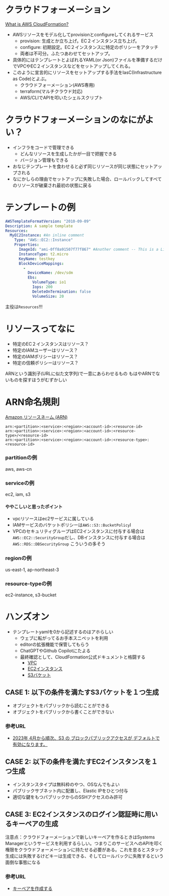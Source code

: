 # クラウドフォーメーション
[What is AWS CloudFormation?](https://docs.aws.amazon.com/ja_jp/AWSCloudFormation/latest/UserGuide/Welcome.html)
- AWSリソースをモデル化してprovisionとconfigureしてくれるサービス
    - provision: 生成とか立ち上げ。EC２インスタンス立ち上げ。
    - configure: 初期設定。EC２インスタンスに特定のポリシーをアタッチ
    - 両者は不可分。ふたつあわせてセットアップ。
- 具体的にはテンプレートとよばれるYAML(or Json)ファイルを準備するだけでVPCやEC２インスタンスなどをセットアップしてくれる。
- このように宣言的にリソースをセットアップする手法をIasC(Infrastructure as Code)とよぶ。
    - クラウドフォーメーション(AWS専用)
    - terraform(マルチクラウド対応)
    - AWS/CLIでAPIを叩いたシェルスクリプト

# クラウドフォーメーションのなにがよい？
- インフラをコードで管理できる
    - どんなリソースを生成したかが一目で把握できる
    - バージョン管理もできる
- おなじテンプレートを食わせると必ず同じリソースが同じ状態にセットアップされる
- なにかしらの理由でセットアップに失敗した場合、ロールバックしてすべてのリソースが破棄され最初の状態に戻る

# テンプレートの例
[](https://docs.aws.amazon.com/ja_jp/AWSCloudFormation/latest/UserGuide/template-formats.html)
```yaml
AWSTemplateFormatVersion: "2010-09-09"
Description: A sample template
Resources:
  MyEC2Instance: #An inline comment
    Type: "AWS::EC2::Instance"
    Properties: 
      ImageId: "ami-0ff8a91507f77f867" #Another comment -- This is a Linux AMI
      InstanceType: t2.micro
      KeyName: testkey
      BlockDeviceMappings:
        -
          DeviceName: /dev/sdm
          Ebs:
            VolumeType: io1
            Iops: 200
            DeleteOnTermination: false
            VolumeSize: 20
```
主役は`Resources`!!!

# リソースってなに
- 特定のEC２インスタンスはリソース？
- 特定のIAMユーザーはリソース？
- 特定のIAMポリシーはリソース？
- 特定の信頼ポリシーはリソース？

ARNという識別子(URLに似た文字列)で一意にあらわせるもの
もはやARNでないものを探すほうがむずかしい

# ARN命名規則
[Amazon リソースネーム (ARN)](https://docs.aws.amazon.com/ja_jp/IAM/latest/UserGuide/reference-arns.html)
```テンプレ
arn:<partition>:<service>:<region>:<account-id>:<resource-id>
arn:<partition>:<service>:<region>:<account-id>:<resource-type>/<resource-id>
arn:<partition>:<service>:<region>:<account-id>:<resource-type>:<resource-id>
```

### partitionの例
aws, aws-cn

### serviceの例
ec2, iam, s3

#### ややこしいと思ったポイント
- vpcリソースはec2サービスに属している
- IAMサービスのバケットポリシーは`AWS::S3::BucketPolicy`I
- VPCのセキュリティグループはEC2インスタンスに付与する場合は`AWS::EC2::SecurityGroup`だし、DBインスタンスに付与する場合は`AWS::RDS::DBSecurityGroup`
こういうの多そう

### regionの例
us-east-1, ap-northeast-3

### resource-typeの例
ec2-instance, s3-bucket

# ハンズオン
- テンプレートyamlを0から記述するのはアホらしい
    - ウェブに転がってるお手本スニペットを利用
    - editorの拡張機能で保管してもらう
    - ChatGPTやGithub Copilotにたよる
    - 最終確認として、CloudFormation公式ドキュメントと格闘する
        - [VPC](https://docs.aws.amazon.com/AWSCloudFormation/latest/UserGuide/aws-resource-ec2-vpc.html)
        - [EC2インスタンス](https://docs.aws.amazon.com/AWSCloudFormation/latest/UserGuide/aws-resource-ec2-instance.html)
        - [S3バケット](https://docs.aws.amazon.com/AWSCloudFormation/latest/UserGuide/aws-resource-s3-bucket.html)

## CASE 1: 以下の条件を満たすS3バケットを１つ生成
- オブジェクトをパブリックから読むことができる
- オブジェクトをパブリックから書くことができない

### 参考URL
- [2023年 4月から順次、S3 の ブロックパブリックアクセスが デフォルトで有効になります。](https://blog.serverworks.co.jp/s3_bucket_public_access_block_202204)

## CASE 2: 以下の条件を満たすEC2インスタンスを１つ生成
- インスタンスタイプは無料枠のやつ、OSなんでもよい
- パブリックサブネット内に配置し、Elastic IPをひとつ付与
- 適切な鍵をもつパブリックからのSSHアクセスのみ許可

## CASE 3: EC2インスタンスのログイン認証時に用いるキーペアの生成
注意点：クラウドフォーメーションで新しいキーペアを作るときはSystems Managerというサービスを利用するらしい。つまりこのサービスへのAPIを叩く権限をクラウドフォーメーションに持たせる必要がある。これを怠るとスタック生成には失敗するけどキーは生成できる、そしてロールバックに失敗するという面倒な事態になる

### 参考URL
- [キーペアを作成する](https://docs.aws.amazon.com/ja_jp/AWSEC2/latest/UserGuide/create-key-pairs.html)
